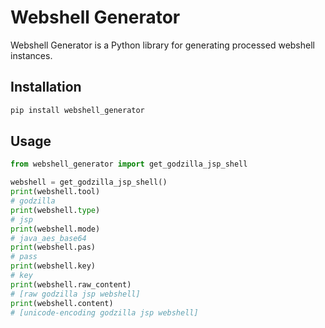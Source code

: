 # Webshell Generator

Webshell Generator is a Python library for generating processed webshell instances.

## Installation

```bash
pip install webshell_generator
```

## Usage

```python
from webshell_generator import get_godzilla_jsp_shell

webshell = get_godzilla_jsp_shell()
print(webshell.tool)
# godzilla
print(webshell.type)
# jsp
print(webshell.mode)
# java_aes_base64
print(webshell.pas)
# pass
print(webshell.key)
# key
print(webshell.raw_content)
# [raw godzilla jsp webshell]
print(webshell.content)
# [unicode-encoding godzilla jsp webshell]
```
